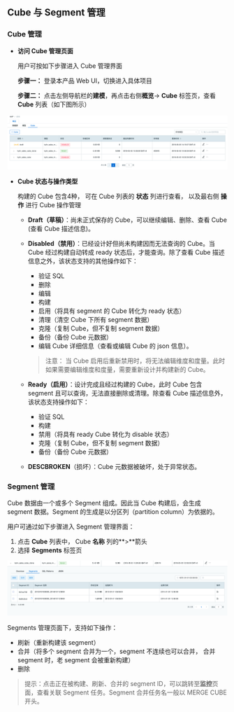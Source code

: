 ## Cube 与 Segment 管理

### Cube 管理

- **访问 Cube 管理页面**

  用户可按如下步骤进入 Cube 管理界面

  **步骤一：** 登录本产品 Web UI，切换进入具体项目

  **步骤二：** 点击左侧导航栏的**建模**，再点击右侧**概览**-> **Cube** 标签页，查看 **Cube** 列表（如下图所示）

![cube draft](images/cube_segment_manage/draft_action.png)

- **Cube 状态与操作类型**

  构建的 Cube 包含4种， 可在 Cube 列表的 **状态** 列进行查看， 以及最右侧 **操作** 进行 Cube 操作管理

  - **Draft（草稿）**：尚未正式保存的 Cube，可以继续编辑、删除、查看 Cube (查看 Cube 描述信息)。

  - **Disabled（禁用）**：已经设计好但尚未构建因而无法查询的 Cube。当 Cube 经过构建自动转成 ready 状态后，才能查询。除了查看 Cube 描述信息之外，该状态支持的其他操作如下：

    - 验证 SQL
    - 删除
    - 编辑
    - 构建
    - 启用（将具有 segment 的 Cube 转化为 ready 状态）
    - 清理（清空 Cube 下所有 segment 数据）
    - 克隆（复制 Cube，但不复制 segment 数据）
    - 备份（备份 Cube 元数据）
    - 编辑 Cube 详细信息（查看或编辑 Cube 的 json 信息）。

    > 注意： 当 Cube 启用后重新禁用时，将无法编辑维度和度量。此时如果需要编辑维度和度量，需要重新设计并构建新的 Cube。

  - **Ready（启用）**：设计完成且经过构建的 Cube，此时 Cube 包含 segment 且可以查询，无法直接删除或清理。除查看 Cube 描述信息外，该状态支持操作如下：

    - 验证 SQL
    - 构建
    - 禁用（将具有 ready Cube 转化为 disable 状态）
    - 克隆（复制 Cube，但不复制 segment 数据）
    - 备份（备份 Cube 元数据）

  - **DESCBROKEN**（损坏）：Cube 元数据被破坏，处于异常状态。



### Segment 管理

Cube 数据由一个或多个 Segment 组成。因此当 Cube 构建后，会生成 segment 数据。Segment 的生成是以分区列（partition column）为依据的。

用户可通过如下步骤进入 Segment 管理界面：

1. 点击 **Cube** 列表中， Cube **名称** 列的**>**箭头
2. 选择 **Segments** 标签页

![build cube](images/cube_segment_manage/build_segment.png)

Segments 管理页面下，支持如下操作：

- 刷新（重新构建该 segment）
- 合并（将多个 segment 合并为一个，segment 不连续也可以合并， 合并 segment 时，老 segment 会被重新构建）
- 删除

> 提示：点击正在被构建、刷新、合并的 segment ID，可以跳转至**监控**页面，查看关联 Segment 任务。Segment 合并任务名一般以 MERGE CUBE 开头。

  
